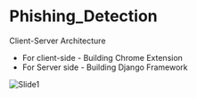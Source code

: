 # Phishing_Detection
Client-Server Architecture
* For client-side - Building Chrome Extension
* For Server side - Building Django Framework


![Slide1](https://github.com/nitharshanv/phishing-detection-with-browser-plugin/assets/115967810/91d77ee5-353f-41db-9f99-053e551851c8)
